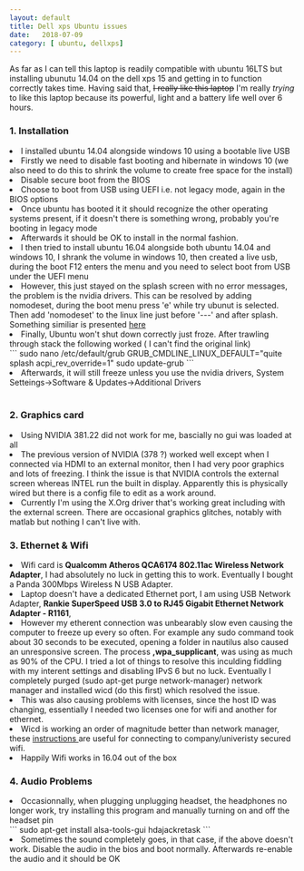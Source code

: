 ```yaml
---
layout: default
title: Dell xps Ubuntu issues
date:   2018-07-09 
category: [ ubuntu, dellxps]
---
```



    
<p>
    As far as I can tell this laptop is readily compatible with ubuntu 16LTS but installing ubunutu 14.04 on the dell xps 15 and getting in to function correctly takes time. Having said that, <del>I really like this laptop</del> I'm really <i> trying </i> to like this laptop because its powerful, light and a battery life well over 6 hours.
</p>


<h3> 1. Installation</h3>
  
   <li>I installed ubuntu 14.04 alongside windows 10 using a bootable live USB</li>
   <li>Firstly we need to disable fast booting and hibernate in windows 10 (we also need to do this to shrink the volume to create free space for the install)</li>
   <li>Disable secure boot from the BIOS</li>
   <li>Choose to boot from USB using UEFI i.e. not legacy mode, again in the BIOS options</li>
   <li>Once ubuntu has booted it it should recognize the other operating systems present, if it doesn't there is something wrong, probably you're booting in legacy mode</li>
   <li>Afterwards it should be OK to install in the normal fashion.</li>
   <li>I then tried to install ubuntu 16.04 alongside both ubuntu 14.04 and windows 10, I shrank the volume in windows 10, then created a live usb, during the boot F12 enters the menu and you need to select boot from USB under the UEFI menu</li>
   <li>However, this just stayed on the splash screen with no error messages, the problem is the nvidia drivers. This can be resolved by adding nomodeset, during the boot menu press 'e' while try ubunut is selected. Then add 'nomodeset' to the linux line just before '---' and after splash. Something similiar is presented <a href="https://askubuntu.com/questions/162075/my-computer-boots-to-a-black-screen-what-options-do-i-have-to-fix-it"> here </a> </li>   
   <li>Finally, Ubuntu won't shut down correctly just froze. After trawling through stack the following worked ( I can't find the original link) </li> 
     ```
     sudo nano /etc/default/grub 
     GRUB_CMDLINE_LINUX_DEFAULT="quite splash acpi_rev_override=1"
     sudo update-grub
     ```
   <li> Afterwards, it will still freeze unless you use the nvidia drivers, System Setteings->Software & Updates->Additional Drivers</li>
<br>  

<h3> 2. Graphics card </h3>
    <li> Using NVIDIA 381.22 did not work for me, bascially no gui was loaded at all</li>
    <li> The previous version of NVIDIA (378 ?) worked well except when I connected via HDMI to an external monitor, then I had very poor graphics and lots of freezing. I think the issue is that NVIDIA controls the external screen whereas INTEL run the built in display. Apparently this is physically wired but there is a config file to edit as a work around. </li>   
    <li> Currently I'm using the X.Org driver that's working great including with the external screen. There are occasional graphics glitches, notably with matlab but nothing I can't live with. </li>
     

<h3> 3. Ethernet & Wifi </h3>
<li> Wifi card is <b>Qualcomm Atheros QCA6174 802.11ac Wireless Network Adapter</b>, I had absolutely no luck in getting this to work. Eventually I bought a Panda 300Mbps Wireless N USB Adapter.</li>
   <li> Laptop doesn't have a dedicated Ethernet port, I am using USB Network Adapter, <b>Rankie SuperSpeed USB 3.0 to RJ45 Gigabit Ethernet Network Adapter - R1161</b>,   </li>   
   <li> However my etherent connection was unbearably slow even causing the computer to freeze up every so often. For example any sudo command took about 30 seconds to be executed, opening a folder in nautilus also caused an unresponsive screen. The process <b>,wpa_supplicant</b>, was using as much as 90% of the CPU. I tried a lot of things to resolve this inculding fiddling with my interent settings and disabling IPvS 6 but no luck. Eventually I completely purged (sudo apt-get purge network-manager) network manager and installed wicd (do this first) which resolved the issue.</li>
   <li> This was also causing problems with licenses, since the host ID was changing, essentially I needed two licenses one for wifi and another for ethernet.  </li>
   <li> Wicd is working an order of magnitude better than network manager, these <a href="https://demu.red/blog/2016/03/setting-up-wicd-for-wpa2-peap-without-a-domain-field/"> instructions </a>   are useful for connecting to company/univeristy secured wifi. </li>
   <li>Happily Wifi works in 16.04 out of the box </li>


<h3> 4. Audio Problems </h3>
  <li> Occasionnally, when plugging unplugging headset, the headphones no longer work, try installing this program and manually turning on and off the headset pin</li>
```
sudo apt-get install alsa-tools-gui
hdajackretask
```
<li> Sometimes the sound completely goes, in that case, if the above doesn't work. Disable the audio in the bios and boot normally. Afterwards re-enable the audio and it should be OK</li>
